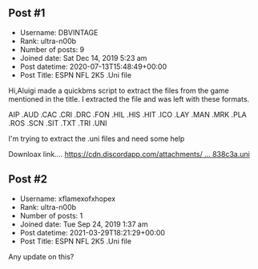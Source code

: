 ## Post #1
- Username: DBVINTAGE
- Rank: ultra-n00b
- Number of posts: 9
- Joined date: Sat Dec 14, 2019 5:23 am
- Post datetime: 2020-07-13T15:48:49+00:00
- Post Title: ESPN NFL 2K5 .Uni file

Hi,Aluigi made a quickbms script to extract the files from the game mentioned in the title. I extracted the file and was left with these formats.

AIP .AUD .CAC .CRI .DRC .FON .HIL .HIS .HIT .ICO .LAY .MAN .MRK .PLA .ROS .SCN .SIT .TXT .TRI .UNI

I'm trying to extract the .uni files and need some help


Downloax link.... [https://cdn.discordapp.com/attachments/ ... 838c3a.uni](https://cdn.discordapp.com/attachments/712807532699058246/730190283660066886/9e838c3a.uni)
## Post #2
- Username: xflamexofxhopex
- Rank: ultra-n00b
- Number of posts: 1
- Joined date: Tue Sep 24, 2019 1:37 am
- Post datetime: 2021-03-29T18:21:29+00:00
- Post Title: ESPN NFL 2K5 .Uni file

Any update on this?
